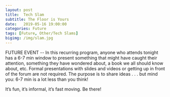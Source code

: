 ```yaml
---
layout: post
title:  Tech Slam
subtitle: The Floor is Yours
date:   2019-05-16 19:00:00
categories: Future 
tags: [Future, Other/Tech Slams]
bigimg: /img/slam.jpg
---
```

FUTURE EVENT -- In this recurring program, anyone who attends tonight has a 6-7 min window to present something that might have caught their attention, something they have wondered about, a book we all should know about, etc. Formal presentations with slides and videos or getting up in front of the forum are not required. The purpose is to share ideas . . . but mind you: 6-7 min is a lot less than you think!

It’s fun, it’s informal, it’s fast moving. Be there!